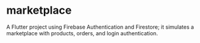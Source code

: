 # marketplace

A Flutter project using Firebase Authentication and Firestore; it simulates a marketplace with products, orders, and login authentication.
